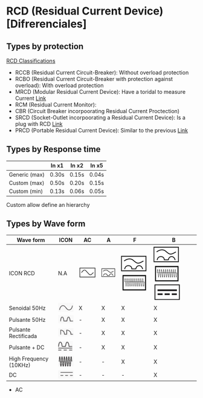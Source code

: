 # RCD (Residual Current Device) [Difrerenciales]


## Types by protection
[RCD Classifications](https://electrical-engineering-portal.com/types-of-residual-current-devices-rcd)
* RCCB (Residual Current Circuit-Breaker):  Without overload protection
* RCBO (Residual Current Circuit-Breaker with protection against overload): With overload protection
* MRCD (Modular Residual Current Device): Have a toridal to measure Current [Link](https://www.bender.de/fileadmin/content/Products/f/e/MRCD_Fly_en.pdf)
* RCM (Residual Current Monitor): 
* CBR (Circuit Breaker incorpoorating Residual Current Proctection)
* SRCD (Socket-Outlet incorpoorating a Residual Current Device): Is a plug with RCD [Link](https://www.google.com/search?q=srcd+RCD&tbm=isch&ved=2ahUKEwiWieKKteT_AhUmsCcCHbvYAe0Q2-cCegQIABAA&oq=srcd+RCD&gs_lcp=CgNpbWcQAzoHCAAQigUQQzoFCAAQgAQ6BggAEAUQHjoGCAAQBxAeOgcIABAYEIAEUOkBWJ8HYKgJaABwAHgAgAFLiAG8AZIBATOYAQCgAQGqAQtnd3Mtd2l6LWltZ8ABAQ&sclient=img&ei=VVebZNaKD6bgnsEPu7GH6A4&bih=919&biw=958&rlz=1C1GCEA_enGB995GB995)
* PRCD (Portable Residual Current Device): Similar to the previous [Link](https://www.google.com/search?q=*+PRCD+(Portable+Residual+Current+Device)%3A+RCD&tbm=isch&ved=2ahUKEwiPy_aQteT_AhVXmicCHV__AQEQ2-cCegQIABAA&oq=*+PRCD+(Portable+Residual+Current+Device)%3A+RCD&gs_lcp=CgNpbWcQA1DSCljSCmCXGGgAcAB4AIABRIgBfZIBATKYAQCgAQGqAQtnd3Mtd2l6LWltZ8ABAQ&sclient=img&ei=YlebZI-SCte0nsEP3_6HCA&bih=919&biw=958&rlz=1C1GCEA_enGB995GB995)


## Types by Response time

|               | In x1 | In x2 | In x5 |
| ------------- | ----- | ----- | ----- |
| Generic (max) | 0.30s | 0.15s | 0.04s |
| Custom  (max) | 0.50s | 0.20s | 0.15s |
| Custom (min)  | 0.13s | 0.06s | 0.05s |

Custom allow define an hierarchy


## Types by Wave form

|  Wave form              | ICON                           | AC                              |  A                              |  F                                                            |  B                                                                                          |
| ----------------------- | ------------------------------ | ------------------------------- | ------------------------------- | ------------------------------------------------------------- | ------------------------------------------------------------------------------------------- |
| ICON  RCD               | N.A                            | ![alt text](/Pictures/01.png)   | ![alt text](/Pictures/02.png)   | ![alt text](/Pictures/02.png) ![alt text](/Pictures/04.png)   | ![alt text](/Pictures/02.png) ![alt text](/Pictures/04.png)  ![alt text](/Pictures/03.png)  |
| Senoidal  50Hz          | ![alt text](/Pictures/0A.png)  | X                               | X                               | X                                                             | X                                                                                           |
| Pulsante  50Hz          | ![alt text](/Pictures/0B.png)  | -                               | X                               | X                                                             | X                                                                                           |
| Pulsante Rectificada    | ![alt text](/Pictures/0C.png)  | -                               | X                               | X                                                             | X                                                                                           |
| Pulsante + DC           | ![alt text](/Pictures/0D.png)  | -                               | X                               | X                                                             | X                                                                                           |
| High Frequency (10KHz)  | ![alt text](/Pictures/0E.png)  | -                               | -                               | X                                                             | X                                                                                           |
| DC                      | ![alt text](/Pictures/0F.png)  | -                               | -                               | -                                                             | X                                                                                           |


* AC
